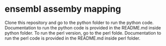 # ensembl assemby mapping
Clone this repository and go to the python folder to run the python code. Documentation to run the python code is provided in the README.md inside python folder.
To run the perl version, go to the perl folde. Documentation to run the perl code is provided in the README.md inside perl folder.